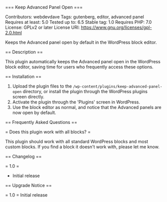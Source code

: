 === Keep Advanced Panel Open ===

Contributors: webdevdave
Tags: gutenberg, editor, advanced panel<br>
Requires at least: 5.0
Tested up to: 6.5
Stable tag: 1.0
Requires PHP: 7.0
License: GPLv2 or later
License URI: https://www.gnu.org/licenses/gpl-2.0.html

Keeps the Advanced panel open by default in the WordPress block editor.

== Description ==

This plugin automatically keeps the Advanced panel open in the WordPress block editor, saving time for users who frequently access these options.

== Installation ==

1. Upload the plugin files to the `/wp-content/plugins/keep-advanced-panel-open` directory, or install the plugin through the WordPress plugins screen directly.
2. Activate the plugin through the 'Plugins' screen in WordPress.
3. Use the block editor as normal, and notice that the Advanced panels are now open by default.

== Frequently Asked Questions ==

= Does this plugin work with all blocks? =

This plugin should work with all standard WordPress blocks and most custom blocks. If you find a block it doesn't work with, please let me know.

== Changelog ==

= 1.0 =
* Initial release

== Upgrade Notice ==

= 1.0 =
Initial release
